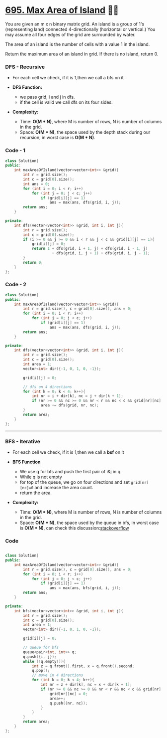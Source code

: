# [695. Max Area of Island](https://leetcode.com/problems/max-area-of-island/) 🌟🌟

You are given an m x n binary matrix grid. An island is a group of 1's (representing land) connected 4-directionally (horizontal or vertical.) You may assume all four edges of the grid are surrounded by water.

The area of an island is the number of cells with a value 1 in the island.

Return the maximum area of an island in grid. If there is no island, return 0.

### DFS - Recursive

- For each cell we check, if it is 1,then we call a bfs on it

- **DFS Function:**

  - we pass grid, i and j in dfs.
  - if the cell is valid we call dfs on its four sides.

- **Complexity:**

  - Time: **O(M \* N)**, where M is number of rows, N is number of columns in the grid.
  - Space: **O(M \* N)**, the space used by the depth stack during our recursion, in worst case is **O(M \* N)**.

### Code - 1

```cpp
class Solution{
public:
    int maxAreaOfIsland(vector<vector<int>> &grid){
        int r = grid.size();
        int c = grid[0].size();
        int ans = 0;
        for (int i = 0; i < r; i++)
            for (int j = 0; j < c; j++)
                if (grid[i][j] == 1)
                    ans = max(ans, dfs(grid, i, j));
        return ans;
    }

private:
    int dfs(vector<vector<int>> &grid, int i, int j){
        int r = grid.size();
        int c = grid[0].size();
        if (i >= 0 && j >= 0 && i < r && j < c && grid[i][j] == 1){
            grid[i][j] = 0;
            return 1 + dfs(grid, i + 1, j) + dfs(grid, i - 1, j)
                     + dfs(grid, i, j + 1) + dfs(grid, i, j - 1);
        }
        return 0;
    }
};
```

### Code - 2

```cpp
class Solution{
public:
    int maxAreaOfIsland(vector<vector<int>> &grid){
        int r = grid.size(), c = grid[0].size(), ans = 0;
        for (int i = 0; i < r; i++)
            for (int j = 0; j < c; j++)
                if (grid[i][j] == 1)
                    ans = max(ans, dfs(grid, i, j));
        return ans;
    }

private:
    int dfs(vector<vector<int>> &grid, int i, int j){
        int r = grid.size();
        int c = grid[0].size();
        int area = 1;
        vector<int> dir({-1, 0, 1, 0, -1});

        grid[i][j] = 0;

        // dfs on 4 directions
        for (int k = 0; k < 4; k++){
            int nr = i + dir[k], nc = j + dir[k + 1];
            if (nr >= 0 && nc >= 0 && nr < r && nc < c && grid[nr][nc] == 1)
                area += dfs(grid, nr, nc);
        }
        return area;
    }
};
```

---

### BFS - Iterative

- For each cell we check, if it is 1,then we call a **bsf** on it

- **BFS Function**

  - We use q for bfs and push the first pair of i&j in q
  - While q is not empty
  - for top of the queue, we go on four directions and set `grid[nr][nc]=0` and increase the area count.
  - return the area.

- **Complexity:**

  - Time: **O(M \* N)**, where M is number of rows, N is number of columns in the grid.
  - Space: **O(M \* N)**, the space used by the queue in bfs, in worst case is **O(M \* N)**, can check this discussion:[stackoverflow](https://stackoverflow.com/a/50912382/4084297)

### Code

```cpp

class Solution{
public:
    int maxAreaOfIsland(vector<vector<int>> &grid){
        int r = grid.size(), c = grid[0].size(), ans = 0;
        for (int i = 0; i < r; i++)
            for (int j = 0; j < c; j++)
                if (grid[i][j] == 1)
                    ans = max(ans, bfs(grid, i, j));
        return ans;
    }

private:
    int bfs(vector<vector<int>> &grid, int i, int j){
        int r = grid.size();
        int c = grid[0].size();
        int area = 1;
        vector<int> dir({-1, 0, 1, 0, -1});

        grid[i][j] = 0;

        // queue for bfs
        queue<pair<int, int>> q;
        q.push({i, j});
        while (!q.empty()){
            int z = q.front().first, x = q.front().second;
            q.pop();
            // move in 4 directions
            for (int k = 0; k < 4; k++){
                int nr = z + dir[k], nc = x + dir[k + 1];
                if (nr >= 0 && nc >= 0 && nr < r && nc < c && grid[nr][nc] == 1){
                    grid[nr][nc] = 0;
                    area++;
                    q.push({nr, nc});
                }
            }
        }
        return area;
    }
};

```
